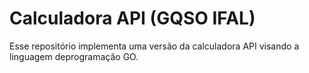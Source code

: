 # Calculadora API (GQSO IFAL)

Esse repositório implementa uma versão da calculadora API visando a linguagem deprogramação GO.